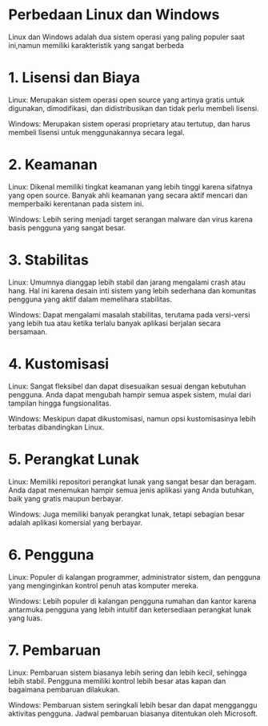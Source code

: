 # Perbedaan Linux dan Windows
Linux dan Windows adalah dua sistem operasi yang paling populer saat ini,namun memiliki karakteristik yang sangat berbeda

# 1. Lisensi dan Biaya
Linux: Merupakan sistem operasi open source yang artinya gratis untuk digunakan, dimodifikasi, dan didistribusikan dan tidak perlu membeli lisensi.

Windows: Merupakan sistem operasi proprietary atau tertutup, dan harus membeli lisensi untuk menggunakannya secara legal.

# 2. Keamanan
Linux: Dikenal memiliki tingkat keamanan yang lebih tinggi karena sifatnya yang open source. Banyak ahli keamanan yang secara aktif mencari dan memperbaiki kerentanan pada sistem ini.

Windows: Lebih sering menjadi target serangan malware dan virus karena basis pengguna yang sangat besar.

# 3. Stabilitas
Linux: Umumnya dianggap lebih stabil dan jarang mengalami crash atau hang. Hal ini karena desain inti sistem yang lebih sederhana dan komunitas pengguna yang aktif dalam memelihara stabilitas.

Windows: Dapat mengalami masalah stabilitas, terutama pada versi-versi yang lebih tua atau ketika terlalu banyak aplikasi berjalan secara bersamaan.

# 4. Kustomisasi
Linux: Sangat fleksibel dan dapat disesuaikan sesuai dengan kebutuhan pengguna. Anda dapat mengubah hampir semua aspek sistem, mulai dari tampilan hingga fungsionalitas.

Windows: Meskipun dapat dikustomisasi, namun opsi kustomisasinya lebih terbatas dibandingkan Linux.

# 5. Perangkat Lunak
Linux: Memiliki repositori perangkat lunak yang sangat besar dan beragam. Anda dapat menemukan hampir semua jenis aplikasi yang Anda butuhkan, baik yang gratis maupun berbayar.

Windows: Juga memiliki banyak perangkat lunak, tetapi sebagian besar adalah aplikasi komersial yang berbayar.

# 6. Pengguna
Linux: Populer di kalangan programmer, administrator sistem, dan pengguna yang menginginkan kontrol penuh atas komputer mereka.

Windows: Lebih populer di kalangan pengguna rumahan dan kantor karena antarmuka pengguna yang lebih intuitif dan ketersediaan perangkat lunak yang luas.

# 7. Pembaruan
Linux: Pembaruan sistem biasanya lebih sering dan lebih kecil, sehingga lebih stabil. Pengguna memiliki kontrol lebih besar atas kapan dan bagaimana pembaruan dilakukan.

Windows: Pembaruan sistem seringkali lebih besar dan dapat mengganggu aktivitas pengguna. Jadwal pembaruan biasanya ditentukan oleh Microsoft.
